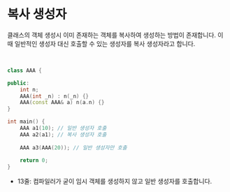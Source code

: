 # 복사 생성자

클래스의 객체 생성시 이미 존재하는 객체를 복사하여 생성하는 방법이 존재합니다. 이 때 일반적인 생성자 대신 호출할 수 있는 생성자를 복사 생성자라고 합니다.

<br>

```c++
class AAA {

public:
    int n;
	AAA(int _n) : n(_n) {}
    AAA(const AAA& a) n(a.n) {}
}

int main() {
    AAA a1(10);	// 일반 생성자 호출
    AAA a2(a1); // 복사 생성자 호출
    
    AAA a3(AAA(20)); // 일반 생성자만 호출
    
    return 0;
}
```

* 13줄: 컴파일러가 굳이 임시 객체를 생성하지 않고 일반 생성자를 호출합니다.

  